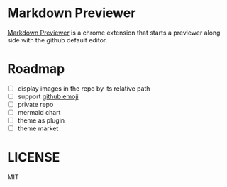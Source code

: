# Markdown Previewer

[Markdown Previewer](https://chrome.google.com/webstore/detail/markdown-previewer/pkafcdoobiajoadnphldaglkoadicmgd) is a chrome extension that starts a previewer along side with the github default editor.

# Roadmap

- [ ] display images in the repo by its relative path
- [ ] support [github emoji](https://github.com/ikatyang/emoji-cheat-sheet/blob/master/README.md)
- [ ] private repo
- [ ] mermaid chart
- [ ] theme as plugin
- [ ] theme market

# LICENSE

MIT
